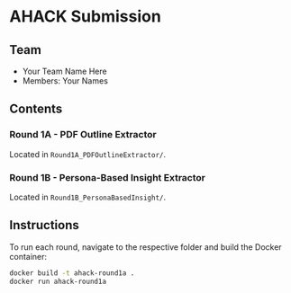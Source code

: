 # AHACK Submission

## Team
- Your Team Name Here
- Members: Your Names

## Contents

### Round 1A - PDF Outline Extractor
Located in `Round1A_PDFOutlineExtractor/`.

### Round 1B - Persona-Based Insight Extractor
Located in `Round1B_PersonaBasedInsight/`.

## Instructions
To run each round, navigate to the respective folder and build the Docker container:
```bash
docker build -t ahack-round1a .
docker run ahack-round1a
```
